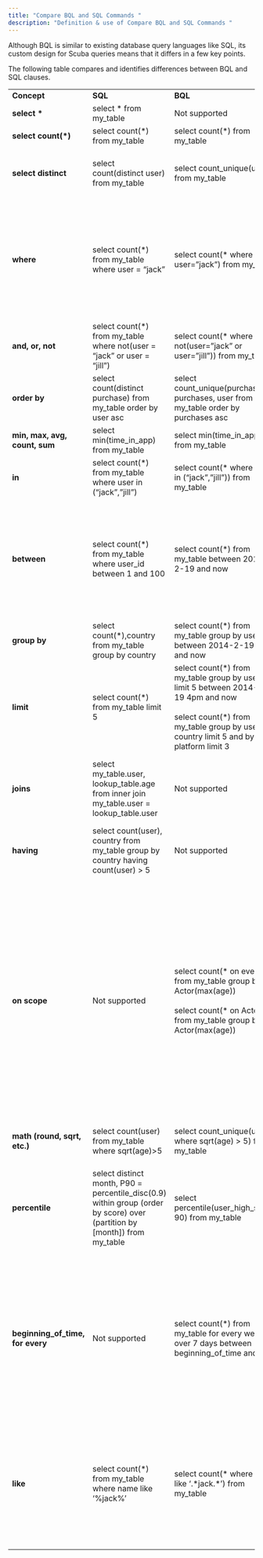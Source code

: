 ```yaml
---
title: "Compare BQL and SQL Commands "
description: "Definition & use of Compare BQL and SQL Commands "
---
```

Although BQL is similar to existing database query languages like SQL, its custom design for Scuba queries means that it differs in a few key points.

The following table compares and identifies differences between BQL and SQL clauses.

|     |     |     |     |
| --- | --- | --- | --- |
| **Concept** | **SQL** | **BQL** | **Notes** |
| **select \*** | select \* from my\_table | Not supported |     |
| **select count(\*)** | select count(\*) from my\_table | select count(\*) from my\_table |     |
| **select distinct** | select count(distinct user) from my\_table | select count\_unique(user) from my\_table | Use “select count\_unique” instead of “select count distinct”. |
| **where** | select count(\*) from my\_table where user = “jack” | select count(\* where user=”jack”) from my\_table | In BQL, “where” used as a filter is contained within an aggregation. This is because you can have multiple aggregations, each with its own set of filters. |
| **and, or, not** | select count(\*) from my\_table where not(user = “jack” or user = “jill”) | select count(\* where not(user=”jack” or user=”jill”)) from my\_table |     |
| **order by** | select count(distinct purchase) from my\_table order by user asc | select count\_unique(purchase) as purchases, user from my\_table order by purchases asc |     |
| **min, max, avg, count, sum** | select min(time\_in\_app) from my\_table | select min(time\_in\_app) from my\_table |     |
| **in** | select count(\*) from my\_table where user in (“jack”,”jill”) | select count(\* where user in (“jack”,”jill”)) from my\_table |     |
| **between** | select count(\*) from my\_table where user\_id between 1 and 100 | select count(\*) from my\_table between 2019-2-19 and now | BQL `between` is specifically a Scuba timespec syntax. BQL does not support “between” as a regular operator, and SQL lacks the notion of timespec. |
| **group by** | select count(\*),country from my\_table group by country | select count(\*) from my\_table group by user between 2014-2-19 4pm and now | "group by" corresponds to "split by" in the Scuba UI. |
| **limit** | select count(\*) from my\_table limit 5 | select count(\*) from my\_table group by user limit 5 between 2014-2-19 4pm and now<br><br>select count(\*) from my\_table group by user, country limit 5 and by platform limit 3 | BQL can use hierarchical "group by", as shown in the second example here. The syntax, though, is the same from SQL to BQL. |
| **joins** | select my\_table.user, lookup\_table.age from inner join my\_table.user = lookup\_table.user | Not supported | BQL does not support "joins" because they are implied depending on the property combinations. |
| **having** | select count(user), country from my\_table group by country having count(user) > 5 | Not supported |     |
| **on scope** | Not supported | select count(\* on event) from my\_table group by Actor<user>(max(age))<br><br>select count(\* on Actor<user>) from my\_table group by Actor<user>(max(age)) | Explicitly specify the scope of an aggregation.<br><br>  <br>The first query counts the number of events grouped by the user’s age.<br><br>The second query counts the number of users grouped by the user’s age. This is the same as:<br><br>select count(\*) from my\_table group by Actor<user>(max(age)) |
| **math (round, sqrt, etc.)** | select count(user) from my\_table where sqrt(age)>5 | select count\_unique(user where sqrt(age) > 5) from my\_table |     |
| **percentile** | select distinct month, P90 = percentile\_disc(0.9) within group (order by score) over (partition by \[month\]) from my\_table | select percentile(user\_high\_score, 90) from my\_table | Percentile is similar to percentile\_desc in relational databases, but the two functions are not exactly the same, hence the different name. |
| **beginning\_of\_time,**  <br>**for every** | Not supported | select count(\*) from my\_table for every week over 7 days between beginning\_of\_time and now | Some powerful time operators are present in BQL but not in SQL. This example counts the number of events that happened in a 7 day period, and performs this calculation every week from the beginning of time to now. |
| **like** | select count(\*) from my\_table where name like ‘%jack%’ | select count(\* where name like ‘.\*jack.\*’) from my\_table | BQL "like" searches for text contained within a column. It is similar to mysql "rlike". It accepts regular expressions, unlike SQL "like", which accepts %foo% syntax. |